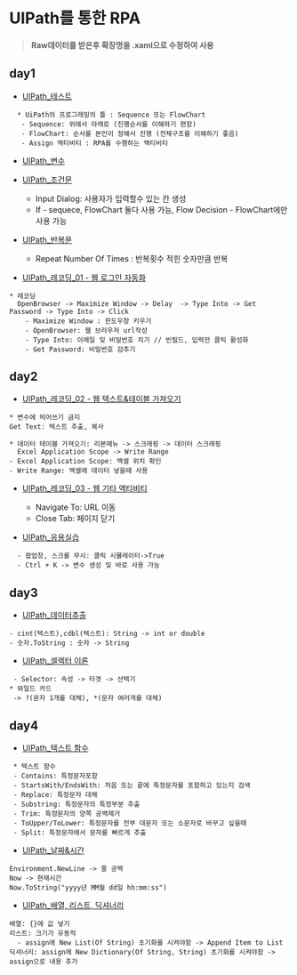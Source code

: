 # UIPath를 통한 RPA

> #### Raw데이터를 받은후 확장명을 .xaml으로 수정하여 사용

## day1
* [UIPath_테스트](https://github.com/Sehun-github/KFO.BigData_Analysis/tree/main/RPA/UiPath/HelloWorld.xaml)
```
  * UiPath의 프로그래밍의 틀 : Sequence 또는 FlowChart
   - Sequence: 위에서 아래로 (진행순서를 이해하기 편함)
   - FlowChart: 순서를 본인이 정해서 진행 (전체구조를 이해하기 좋음)
   - Assign 액티비티 : RPA를 수행하는 액티비티
```
* [UIPath_변수](https://github.com/Sehun-github/KFO.BigData_Analysis/tree/main/RPA/UiPath/Variable.xaml)
* [UIPath_조건문](https://github.com/Sehun-github/KFO.BigData_Analysis/tree/main/RPA/UiPath/If.xaml)
  - Input Dialog: 사용자가 입력할수 있는 칸 생성
  - If - sequece, FlowChart 둘다 사용 가능, Flow Decision - FlowChart에만 사용 가능
* [UIPath_반복문](https://github.com/Sehun-github/KFO.BigData_Analysis/tree/main/RPA/UiPath/For_Each.xaml)
  - Repeat Number Of Times : 반복횟수 적힌 숫자만큼 반복

* [UIPath_레코딩_01 - 웹 로그인 자동화](https://github.com/Sehun-github/KFO.BigData_Analysis/tree/main/RPA/UiPath/Recording_01.xaml)
```
* 레코딩
  OpenBrowser -> Maximize Window -> Delay  -> Type Into -> Get Password -> Type Into -> Click
    - Maximize Window : 윈도우창 키우기
    - OpenBrowser: 웹 브라우저 url작성
    - Type Into: 이메일 및 비밀번호 치기 // 빈필드, 입력전 클릭 활성화
    - Get Password: 비밀번호 감추기
```
## day2
* [UIPath_레코딩_02 - 웹 텍스트&테이블 가져오기](https://github.com/Sehun-github/KFO.BigData_Analysis/tree/main/RPA/UiPath/Recording_02.xaml)
```
* 변수에 띄어쓰기 금지
Get Text: 텍스트 추출, 복사

* 데이터 테이블 가져오기: 리본메뉴 -> 스크래핑 -> 데이터 스크래핑
  Excel Application Scope -> Write Range
- Excel Application Scope: 엑셀 위치 확인
- Write Range: 엑셀에 데이터 넣을때 사용
```
* [UIPath_레코딩_03 - 웹 기타 액티비티](https://github.com/Sehun-github/KFO.BigData_Analysis/tree/main/RPA/UiPath/Recording_03.xaml)
  - Navigate To: URL 이동
  - Close Tab: 페이지 닫기

* [UIPath_응용실습](https://github.com/Sehun-github/KFO.BigData_Analysis/tree/main/RPA/UiPath/Pratice.xaml)
```
  - 팝업창, 스크롤 무시: 클릭 시뮬레이터->True
  - Ctrl + K -> 변수 생성 및 바로 사용 가능
 ```
 ## day3

 * [UIPath_데이터추출](https://github.com/Sehun-github/KFO.BigData_Analysis/tree/main/RPA/UiPath/데이터추출.xaml)
 ```
 - cint(텍스트),cdbl(텍스트): String -> int or double
 - 숫자.ToString : 숫자 -> String
 ```
 * [UIPath_셀렉터 이론](https://github.com/Sehun-github/KFO.BigData_Analysis/tree/main/RPA/UiPath/Selector_01.xaml)
 ```
  - Selector: 속성 -> 타겟 -> 선택기
* 와일드 카드 
  -> ?(문자 1개를 대체), *(문자 여러개를 대체)
 ```
 
 ## day4
 
 * [UIPath_텍스트 함수](https://github.com/Sehun-github/KFO.BigData_Analysis/tree/main/RPA/UiPath/Function_Text.xaml)
 ```
  * 텍스트 함수
  - Contains: 특정문자포함
  - StartsWith/EndsWith: 처음 또는 끝에 특정문자를 포함하고 있는지 검색
  - Replace: 특정문자 대체
  - Substring: 특정문자의 특정부분 추출
  - Trim: 특정문자의 양쪽 공백제거
  - ToUpper/ToLower: 특정문자를 전부 대문자 또는 소문자로 바꾸고 싶을때
  - Split: 특정문자에서 문자를 빠르게 추출
```
 * [UIPath_날짜&시간](https://github.com/Sehun-github/KFO.BigData_Analysis/tree/main/RPA/UiPath/Date_Time.xaml)
```
Environment.NewLine -> 줄 공백
Now -> 현재시간
Now.ToString("yyyy년 MM월 dd일 hh:mm:ss")
```

 * [UIPath_배열, 리스트, 딕셔너리](https://github.com/Sehun-github/KFO.BigData_Analysis/tree/main/RPA/UiPath/Array_List_Dic.xaml)
```
배열: {}에 값 넣기
리스트: 크기가 유동적
  - assign에 New List(Of String) 초기화를 시켜야함 -> Append Item to List
딕셔너리: assign에 New Dictionary(Of String, String) 초기화를 시켜야함 -> assign으로 내용 추가
```
